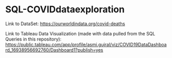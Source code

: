 # SQL-COVIDdataexploration

Link to DataSet: https://ourworldindata.org/covid-deaths

Link to Tableau Data Visualization (made with data pulled from the SQL Queries in this repository): https://public.tableau.com/app/profile/asmi.gujral/viz/COVID19DataDashboard_16938956692760/Dashboard1?publish=yes
